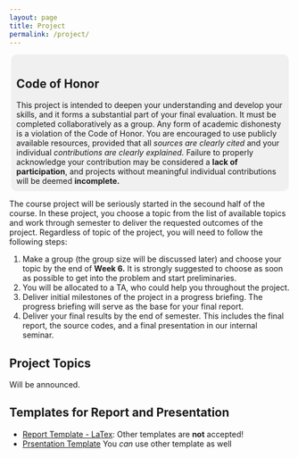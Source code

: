 ```yaml
---
layout: page
title: Project
permalink: /project/
---
```

<p>
<div style="background-color:#f0f0f0; padding:10px; border-radius:10px; text-align:left; width:95%; margin: 0 auto;">
  <h2><strong>Code of Honor</strong></h2>
  This project is intended to deepen your understanding and develop your skills, and it forms a substantial part of your final evaluation. It must be completed collaboratively as a group. Any form of academic dishonesty is a violation of the Code of Honor. You are encouraged to use publicly available resources, provided that all <em>sources are clearly cited</em> and your individual <em>contributions are clearly explained.</em> Failure to properly acknowledge your contribution may be considered a <strong>lack of participation</strong>, and projects without meaningful individual contributions will be deemed <strong>incomplete.</strong>
</div>
</p>

The course project will be seriously started in the secound half of the course. In these project, you choose a topic from the list of available topics and work through semester to deliver the requested outcomes of the project. Regardless of topic of the project, you will need to follow the following steps:

1. Make a group (the group size will be discussed later) and choose your topic by the end of __Week 6.__ It is strongly suggested to choose as soon as possible to get into the problem and start preliminaries.
2. You will be allocated to a TA, who could help you throughout the project.
3. Deliver initial milestones of the project in a progress briefing. The progress briefing will serve as the base for your final report.
4. Deliver your final results by the end of semester. This includes the final report, the source codes, and a final presentation in our internal seminar.

## Project Topics
Will be announced.

## Templates for Report and Presentation
* [Report Template - LaTex]({{site.baseurl}}/assets/Project_Materials/Project_Report_Template.zip): Other templates are __not__ accepted! 
* [Prsentation Template]({{site.baseurl}}/assets/Project_Materials/Template_Slides_Presentation.zip) You _can_ use other template as well



